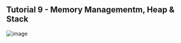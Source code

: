 ## Tutorial 9 - Memory Managementm, Heap & Stack

![image](https://github.com/user-attachments/assets/8f1b2979-e788-4b23-9206-078d9061f7c3)

